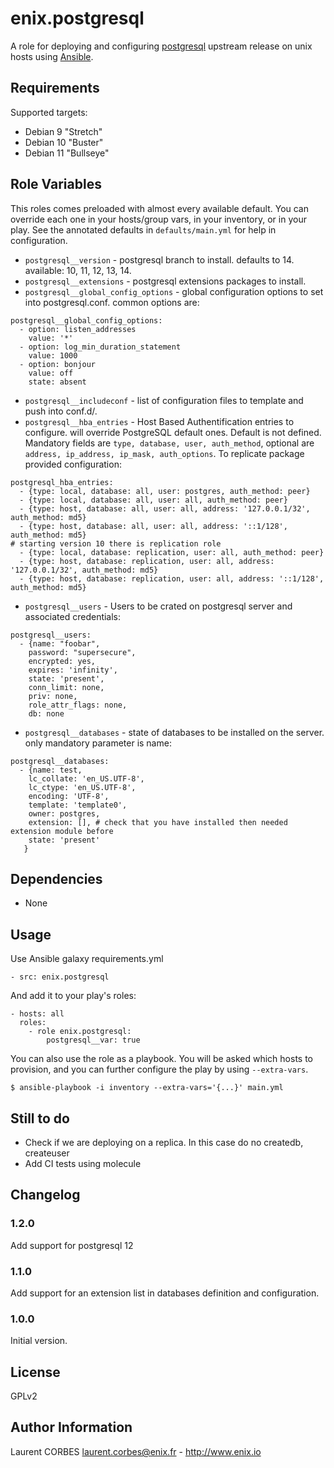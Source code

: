 enix.postgresql
=================

A role for deploying and configuring [postgresql](http://www.postgresql.org) upstream release on unix hosts using [Ansible](http://www.ansible.com/).


Requirements
------------

Supported targets:

- Debian 9 "Stretch"
- Debian 10 "Buster"
- Debian 11 "Bullseye"


Role Variables
--------------

This roles comes preloaded with almost every available default. You can override each one in your hosts/group vars, in your inventory, or in your play. See the annotated defaults in `defaults/main.yml` for help in configuration.

- `postgresql__version` - postgresql branch to install. defaults to 14. available: 10, 11, 12, 13, 14.
- `postgresql__extensions` - postgresql extensions packages to install.
- `postgresql__global_config_options` - global configuration options to set into postgresql.conf. common options are:
```
postgresql__global_config_options:
  - option: listen_addresses
    value: '*'
  - option: log_min_duration_statement
    value: 1000
  - option: bonjour
    value: off
    state: absent
```
- `postgresql__includeconf` - list of configuration files to template and push into conf.d/.
- `postgresql__hba_entries` - Host Based Authentification entries to configure. will override PostgreSQL default ones. Default is not defined. Mandatory fields are `type, database, user, auth_method`, optional are `address, ip_address, ip_mask, auth_options`. To replicate package provided configuration:
```
postgresql_hba_entries:
  - {type: local, database: all, user: postgres, auth_method: peer}
  - {type: local, database: all, user: all, auth_method: peer}
  - {type: host, database: all, user: all, address: '127.0.0.1/32', auth_method: md5}
  - {type: host, database: all, user: all, address: '::1/128', auth_method: md5}
# starting version 10 there is replication role
  - {type: local, database: replication, user: all, auth_method: peer}
  - {type: host, database: replication, user: all, address: '127.0.0.1/32', auth_method: md5}
  - {type: host, database: replication, user: all, address: '::1/128', auth_method: md5}
```
- `postgresql__users` - Users to be crated on postgresql server and associated credentials:
```
postgresql__users:
  - {name: "foobar",
    password: "supersecure",
    encrypted: yes,
    expires: 'infinity',
    state: 'present',
    conn_limit: none,
    priv: none,
    role_attr_flags: none,
    db: none
```
- `postgresql__databases` - state of databases to be installed on the server. only mandatory parameter is name:
```
postgresql__databases:
  - {name: test,
    lc_collate: 'en_US.UTF-8',
    lc_ctype: 'en_US.UTF-8',
    encoding: 'UTF-8',
    template: 'template0',
    owner: postgres,
    extension: [], # check that you have installed then needed extension module before
    state: 'present'
   }
```

Dependencies
------------

- None

Usage
-----

Use Ansible galaxy requirements.yml

    - src: enix.postgresql

And add it to your play's roles:

    - hosts: all
      roles:
        - role enix.postgresql:
            postgresql__var: true

You can also use the role as a playbook. You will be asked which hosts to provision, and you can further configure the play by using `--extra-vars`.

    $ ansible-playbook -i inventory --extra-vars='{...}' main.yml

Still to do
-----------

- Check if we are deploying on a replica. In this case do no createdb, createuser
- Add CI tests using molecule


Changelog
---------

### 1.2.0

Add support for postgresql 12

### 1.1.0

Add support for an extension list in databases definition and configuration.

### 1.0.0

Initial version.

License
-------

GPLv2

Author Information
------------------

Laurent CORBES <laurent.corbes@enix.fr> - http://www.enix.io
